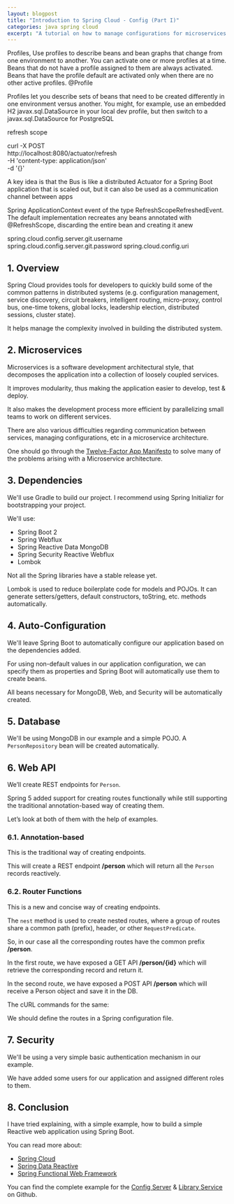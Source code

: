 ```yaml
---
layout: blogpost
title: "Introduction to Spring Cloud - Config (Part I)"
categories: java spring cloud
excerpt: "A tutorial on how to manage configurations for microservices using Spring Cloud."
---
```


Profiles, 
 Use profiles to describe beans and bean graphs that change from one environment to another. You can activate one or more profiles at a time. Beans that do not have a profile assigned to them are always activated. Beans that have the profile default are activated only when there are no other active profiles.
 @Profile
 
 Profiles let you describe sets of beans that need to be created differently in one environment versus another. You might, for example, use an embedded H2 javax.sql.DataSource in your local dev profile, but then switch to a javax.sql.DataSource for PostgreSQL

refresh scope

curl -X POST \
  http://localhost:8080/actuator/refresh \
  -H 'content-type: application/json' \
  -d '{}'
  
  
   A key idea is that the Bus is like a distributed Actuator for a Spring Boot application that is scaled out, but it can also be used as a communication channel between apps
   
   
Spring ApplicationContext event of the type RefreshScopeRefreshedEvent. 
The default implementation recreates any beans annotated with @RefreshScope, discarding the entire bean and creating it anew
  
spring.cloud.config.server.git.username
spring.cloud.config.server.git.password
spring.cloud.config.uri

## 1. Overview

Spring Cloud provides tools for developers to quickly build some of the common patterns in 
distributed systems (e.g. configuration management, service discovery, circuit breakers, intelligent routing, micro-proxy, control bus, one-time tokens, global locks, leadership election, distributed sessions, cluster state). 

It helps manage the complexity involved in building the distributed system.

## 2. Microservices

Microservices is a software development architectural style, that decomposes the application
into a collection of loosely coupled services.

It improves modularity, thus making the application easier to develop, test & deploy.

It also makes the development process more efficient by parallelizing small teams to work on
different services.

There are also various difficulties regarding communication between services, managing configurations, etc 
in a microservice architecture.

One should go through the [Twelve-Factor App Manifesto](https://12factor.net/) to solve many of the problems
arising with a Microservice architecture.

## 3. Dependencies

We'll use Gradle to build our project. I recommend using Spring Initializr for bootstrapping your project.

We'll use:

 - Spring Boot 2
 - Spring Webflux
 - Spring Reactive Data MongoDB
 - Spring Security Reactive Webflux
 - Lombok

Not all the Spring libraries have a stable release yet.

Lombok is used to reduce boilerplate code for models and POJOs. It can generate setters/getters, default constructors, toString, etc. methods automatically.

<script src="https://gist.github.com/mohitsinha/6138902e1351ca99853c7715a5824e2a.js"></script>

## 4. Auto-Configuration

We'll leave Spring Boot to automatically configure our application based on the dependencies added.

<script src="https://gist.github.com/mohitsinha/45436bc4503b3be888e6de39fc3c9210.js"></script>
   
For using non-default values in our application configuration, we can specify them as properties and Spring Boot will automatically use them to create beans.

<script src="https://gist.github.com/mohitsinha/d1335db9653e98bba9c407258adabb5a.js"></script>

All beans necessary for MongoDB, Web, and Security will be automatically created.

## 5. Database

We'll be using MongoDB in our example and a simple POJO. A `PersonRepository` bean will be created automatically.

<script src="https://gist.github.com/mohitsinha/ee644471ba1a22c0ec8c553937e69976.js"></script>

## 6. Web API

We’ll create REST endpoints for `Person`.

Spring 5 added support for creating routes functionally while still supporting the traditional annotation-based way of creating them.

Let’s look at both of them with the help of examples.

### 6.1. Annotation-based

This is the traditional way of creating endpoints.

<script src="https://gist.github.com/mohitsinha/f0bea8acd69874956f9b1353208522fe.js"></script>

This will create a REST endpoint __/person__ which will return all the `Person` records reactively.

### 6.2. Router Functions

This is a new and concise way of creating endpoints.

<script src="https://gist.github.com/mohitsinha/1fcd569a1f8e6696edd1ab85f109b4b1.js"></script>

The `nest` method is used to create nested routes, where a group of routes share a common path (prefix), 
header, or other `RequestPredicate`.

So, in our case all the corresponding routes have the common prefix __/person__.

In the first route, we have exposed a GET API __/person/{id}__ which will retrieve the corresponding record and return it.

In the second route, we have exposed a POST API __/person__ which will receive a Person object and save it in the DB.

The cURL commands for the same:

<script src="https://gist.github.com/mohitsinha/f1d4709c84484586cb7dc9434af2e230.js"></script>

We should define the routes in a Spring configuration file.

## 7. Security

We'll be using a very simple basic authentication mechanism in our example.

<script src="https://gist.github.com/mohitsinha/ddba3f489cc57e625afd25199b81d54e.js"></script>

We have added some users for our application and assigned different roles to them.

## 8. Conclusion

I have tried explaining, with a simple example, how to build a simple Reactive web application using Spring Boot.

You can read more about:

 - [Spring Cloud](https://projects.spring.io/spring-cloud/spring-cloud.html)
 - [Spring Data Reactive](https://spring.io/blog/2016/11/28/going-reactive-with-spring-data)
 - [Spring Functional Web Framework](https://spring.io/blog/2016/09/22/new-in-spring-5-functional-web-framework)

You can find the complete example for the [Config Server](https://github.com/mohitsinha/tutorials/tree/master/config-server) & [Library Service](https://github.com/mohitsinha/tutorials/tree/master/library-service) on Github.


